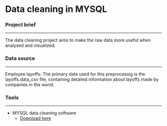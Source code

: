 # Data cleaning in MYSQL

### Project brief

---

The data cleaning project aims to make the raw data more useful when analysed and visualized. 


### Data source 
---
Employee layoffs: The primary data used for this preprocessig is the layoffs.data_csv file, containing detailed information about layoffs made by companies in the world. 

### Tools
---
- MYSQL data cleaning software
    - [Download here](https://MYSQL.com)
